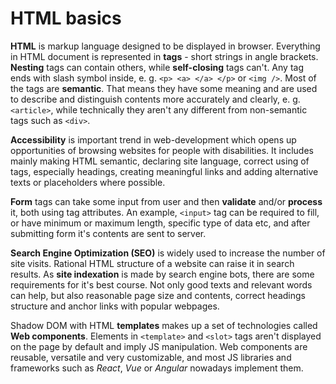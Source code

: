# HTML basics
**HTML** is markup language designed to be displayed in browser. Everything in HTML document is represented in **tags** - short strings in angle brackets. **Nesting**
tags can contain others, while **self-closing** tags can't. Any tag ends with slash symbol inside, e. g. `<p> <a> </a> </p>` or `<img />`. Most of the tags are **semantic**. That means they have some meaning and are used to describe and distinguish contents more accurately and clearly, e. g. `<article>`, while technically they aren't any different from non-semantic tags such as `<div>`.

**Accessibility** is important trend in web-development which opens up opportunities of browsing websites for people with disabilities. It includes mainly making HTML
semantic, declaring site language, correct using of tags, especially headings, creating meaningful links and adding alternative texts or placeholders where possible.

**Form** tags can take some input from user and then **validate** and/or **process** it, both using tag attributes. An example, `<input>` tag can be required to fill,
or have minimum or maximum length, specific type of data etc, and after submitting form it's contents are sent to server.

**Search Engine Optimization (SEO)** is widely used to increase the number of site visits. Rational HTML structure of a website can raise it in search results. As
**site indexation** is made by search engine bots, there are some requirements for it's best course. Not only good texts and relevant words can help, but also reasonable
page size and contents, correct headings structure and anchor links with popular webpages.

Shadow DOM with HTML **templates** makes up a set of technologies called **Web components**. Elements in `<template>` and `<slot>` tags aren't displayed on the page
by default and imply JS manipulation. Web components are reusable, versatile and very customizable, and most JS libraries and frameworks such as *React*, *Vue*
or *Angular* nowadays implement them.

